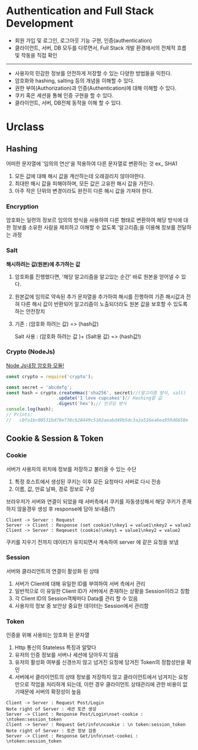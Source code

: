 # Authentication and Full Stack Development

- 회원 가입 및 로그인, 로그아웃 기능 구현, 인증(authentication)
- 클라이언트, 서버, DB 모두를 다루면서, Full Stack 개발 환경에서의 전체적 흐름 및 작동을 직접 확인

****

- 사용자의 민감한 정보를 안전하게 저장할 수 있는 다양한 방법들을 익힌다.
- 암호화와 hashing, salting 등의 개념을 이해할 수 있다.
- 권한 부여(Authorization)과 인증(Authentication)에 대해 이해할 수 있다.
- 쿠키 혹은 세션을 통해 인증 구현을 할 수 있다.
- 클라이언트, 서버, DB전체 동작을 이해 할 수 있다.

# Urclass

## Hashing

어떠한 문자열에 '임의의 연산'을 적용하여 다른 문자열로 변환하는 것
ex_ SHA1

1. 모든 값에 대해 해시 값을 계산하는데 오래걸리지 않아야한다.
2. 최대한 해시 값을 피해야하며, 모든 값은 고유한 해시 값을 가진다.
3. 아주 작은 단위의 변경이라도 완전히 다른 해시 값을 가져야 한다.

### Encryption

암호화는 일련의 정보르 임의의 방식을 사용하여 다른 형태로 변환하여 해당 방식에 대한 정보를 소유한 사람을 제죄하고 이해할 수 없도록 '알고리즘;을 이용해 정보를 전달하는 과정 

### Salt

**해시하려는 값(원본)에 추가하는 값**

1. 암호화를 진행했다면, '해당 알고리즘을 알고있는 순간' 바로 원본을 얻어낼 수 있다.

2. 원본값에 임의로 약속된 추가 문자열을 추가하여 해시를 진행하여 기존 해시값과 전혀 다른 해시 값이 반환되어 알고리즘이 노출되더라도 원본 값을 보호할 수 있도록 하는 안전장치

3. 기존 : (암호화 하려는 값) =>  (hash값)

   Salt 사용 : (암호화 하려는 값 )+ (Salt용 값) => (hash값!)

### Crypto (NodeJs)

[Node Js내장 암호화 모듈!](https://nodejs.org/api/crypto.html)

````javascript
const crypto = require('crypto');

const secret = 'abcdefg';
const hash = crypto.createHmac('sha256', secret)//(알고리즘 방식, salt)
                   .update('I love cupcakes')// Hashing할 값
                   .digest('hex');// 인코딩 방식
console.log(hash);
// Prints:
//   c0fa1bc00531bd78ef38c628449c5102aeabd49b5dc3a2a516ea6ea959d6658e
````

 ## Cookie & Session & Token

### Cookie

서버가 사용자의 위치에 정보를 저장하고 불러올 수 있는 수단

1. 특정 호스트에서 생성된 쿠키는 이후 모든 요청마다 서버로 다시 전송
2. 이름, 값, 만료 날짜, 경로 정보로 구성

브라우저가 서버와 연결이 되었을 때 서버측에서 쿠키를 자동생성해서 해당 쿠키가 존재하지 않을경우 생성 후 response에 담아 보내줌(?)

```sequence
Client -> Server : Request
Server -> Client : Response (set cookie)\nkey1 = value1\nkey2 = value2
Client -> Server : Reqeuest (cookie)\nkey1 = value1\nkey2 = value2
```

쿠키를 지우기 전까지 데이터가 유지되면서 계속하여 server 에 같은 요청을 보냄

### Session

서버와 클라리언트의 연결이 활성화 된 상태

1. 서버가 Client에 대해 유일한 ID를 부여하여 서버 측에서 관리
2. 일반적으로 이 유일한 Client ID가 서버에서 존재하는 상황을 Session이라고 칭함
3. 각 Client ID의 Session객체마다 Data를 관리 할 수 있음
4. 사용자의 정보 중 보안상 중요한 데이터는 Session에서 관리함

### Token

인증을 위해 사용되는 암호화 된 문자열

1. Http 통신의 Stateless 특징과 알맞다
2. 유저의 인증 정보를 서버나 세션에 담아두지 않음
3. 유저의 활성화 여부를 신경쓰지 않고 넘겨진 요청에 담겨진 Token의 정합성만을 확인
4. 서버에서 클라이언트의 상태 정보를 저장하지 않고 클라이언트에서 넘겨지는 요청만으로 작업을 처리하게 되는데, 이런 경우 클라이언트 상태관리에 관한 비용이 없기때문에 서버의 확장성이 높음

```sequence
Client -> Server : Request Post/Login
Note right of Server : 세션 토큰 생성
Server -> Client : Response Post/Login\nset-cookie : \ntoken:session_token
Client -> Server : Request Get/info\ncookie : \n token:session_token
Note right of Server : 토큰 정보 검증
Server -> Client : Response Get/info\nset-cookei : \ntoken:session_token
```

